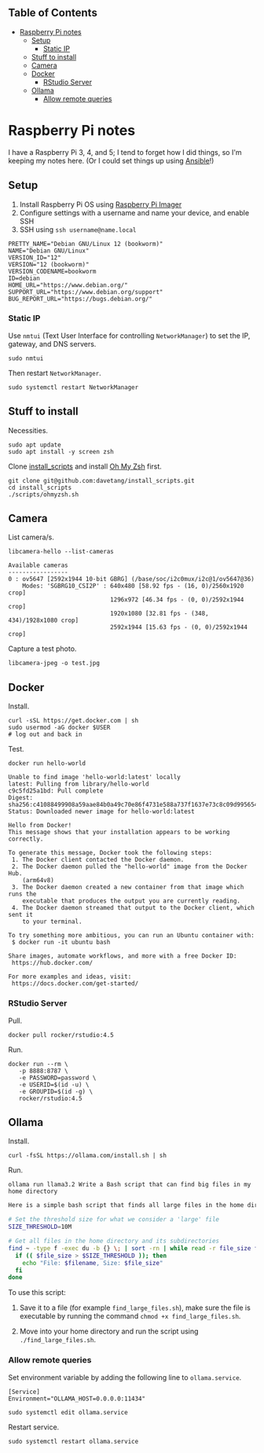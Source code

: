 ## Table of Contents

- [Raspberry Pi notes](#raspberry-pi-notes)
  - [Setup](#setup)
    - [Static IP](#static-ip)
  - [Stuff to install](#stuff-to-install)
  - [Camera](#camera)
  - [Docker](#docker)
    - [RStudio Server](#rstudio-server)
  - [Ollama](#ollama)
    - [Allow remote queries](#allow-remote-queries)

# Raspberry Pi notes

I have a Raspberry Pi 3, 4, and 5; I tend to forget how I did things, so I'm keeping my notes here. (Or I could set things up using [Ansible](https://github.com/davetang/learning_ansible)!)

## Setup

1. Install Raspberry Pi OS using [Raspberry Pi Imager](https://www.raspberrypi.com/software/)
2. Configure settings with a username and name your device, and enable SSH
3. SSH using `ssh username@name.local`

```
PRETTY_NAME="Debian GNU/Linux 12 (bookworm)"
NAME="Debian GNU/Linux"
VERSION_ID="12"
VERSION="12 (bookworm)"
VERSION_CODENAME=bookworm
ID=debian
HOME_URL="https://www.debian.org/"
SUPPORT_URL="https://www.debian.org/support"
BUG_REPORT_URL="https://bugs.debian.org/"
```

### Static IP

Use `nmtui` (Text User Interface for controlling `NetworkManager`) to set the IP, gateway, and DNS servers.

```console
sudo nmtui
```

Then restart `NetworkManager`.

```console
sudo systemctl restart NetworkManager
```

## Stuff to install

Necessities.

```console
sudo apt update
sudo apt install -y screen zsh
```

Clone [install_scripts](https://github.com/davetang/install_scripts) and install [Oh My Zsh](https://ohmyz.sh/) first.

```console
git clone git@github.com:davetang/install_scripts.git
cd install_scripts
./scripts/ohmyzsh.sh
```

## Camera

List camera/s.

```console
libcamera-hello --list-cameras
```
```
Available cameras
-----------------
0 : ov5647 [2592x1944 10-bit GBRG] (/base/soc/i2c0mux/i2c@1/ov5647@36)
    Modes: 'SGBRG10_CSI2P' : 640x480 [58.92 fps - (16, 0)/2560x1920 crop]
                             1296x972 [46.34 fps - (0, 0)/2592x1944 crop]
                             1920x1080 [32.81 fps - (348, 434)/1928x1080 crop]
                             2592x1944 [15.63 fps - (0, 0)/2592x1944 crop]
```

Capture a test photo.

```console
libcamera-jpeg -o test.jpg
```

## Docker

Install.

```console
curl -sSL https://get.docker.com | sh
sudo usermod -aG docker $USER
# log out and back in
```

Test.

```console
docker run hello-world
```
```
Unable to find image 'hello-world:latest' locally
latest: Pulling from library/hello-world
c9c5fd25a1bd: Pull complete
Digest: sha256:c41088499908a59aae84b0a49c70e86f4731e588a737f1637e73c8c09d995654
Status: Downloaded newer image for hello-world:latest

Hello from Docker!
This message shows that your installation appears to be working correctly.

To generate this message, Docker took the following steps:
 1. The Docker client contacted the Docker daemon.
 2. The Docker daemon pulled the "hello-world" image from the Docker Hub.
    (arm64v8)
 3. The Docker daemon created a new container from that image which runs the
    executable that produces the output you are currently reading.
 4. The Docker daemon streamed that output to the Docker client, which sent it
    to your terminal.

To try something more ambitious, you can run an Ubuntu container with:
 $ docker run -it ubuntu bash

Share images, automate workflows, and more with a free Docker ID:
 https://hub.docker.com/

For more examples and ideas, visit:
 https://docs.docker.com/get-started/
```

### RStudio Server

Pull.

```console
docker pull rocker/rstudio:4.5
```

Run.

```console
docker run --rm \
   -p 8888:8787 \
   -e PASSWORD=password \
   -e USERID=$(id -u) \
   -e GROUPID=$(id -g) \
   rocker/rstudio:4.5
```

## Ollama

Install.

```console
curl -fsSL https://ollama.com/install.sh | sh
```

Run.

```console
ollama run llama3.2 Write a Bash script that can find big files in my home directory
```
```bash
Here is a simple bash script that finds all large files in the home directory and its subdirectories. It will print out the full path of each file along with its size.

# Set the threshold size for what we consider a 'large' file
SIZE_THRESHOLD=10M

# Get all files in the home directory and its subdirectories
find ~ -type f -exec du -b {} \; | sort -rn | while read -r file_size filename; do
  if (( $file_size > $SIZE_THRESHOLD )); then
    echo "File: $filename, Size: $file_size"
  fi
done
```

To use this script:

1. Save it to a file (for example `find_large_files.sh`), make sure the file is executable by running the command `chmod +x find_large_files.sh`.

2. Move into your home directory and run the script using `./find_large_files.sh`.

### Allow remote queries

Set environment variable by adding the following line to `ollama.service`.

```
[Service]
Environment="OLLAMA_HOST=0.0.0.0:11434"
```

```console
sudo systemctl edit ollama.service
```

Restart service.

```console
sudo systemctl restart ollama.service
```
